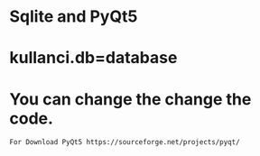 # Sqlite and PyQt5
# kullanci.db=database
# You can change the change the code.
```bash
For Download PyQt5 https://sourceforge.net/projects/pyqt/
```
